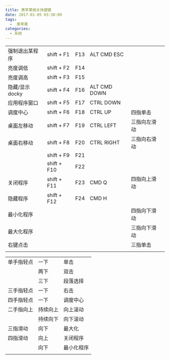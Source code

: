 ```yaml
---
title: 黑苹果相关快捷键
date: 2017-01-05 03:30:09
tags: 
  -  黑苹果
categories:
  - 系统
---
```


|             |             |      |              |        |      |
| ----------- | ----------- | ---- | ------------ | ------ | ---- |
| 强制退出某程序     | shift + F1  | F13  | ALT CMD ESC  |        |      |
| 亮度调低        | shift + F2  | F14  |              |        |      |
| 亮度调高        | shift + F3  | F15  |              |        |      |
| 隐藏/显示 docky | shift + F4  | F16  | ALT CMD DOWN |        |      |
| 应用程序窗口      | shift + F5  | F17  | CTRL DOWN    |        |      |
| 调度中心        | shift + F6  | F18  | CTRL UP      | 四指单击   |      |
| 桌面左移动       | shift + F7  | F19  | CTRL LEFT    | 三指向左滑动 |      |
| 桌面右移动       | shift + F8  | F20  | CTRL RIGHT   | 三指向右滑动 |      |
|             | shift + F9  | F21  |              |        |      |
|             | shift + F10 | F22  |              |        |      |
| 关闭程序        | shift + F11 | F23  | CMD Q        | 四指向上滑动 |      |
| 隐藏程序        | shift + F12 | F24  | CMD H        |        |      |
| 最小化程序       |             |      |              | 四指向下滑动 |      |
| 最大化程序       |             |      |              | 三指向下滑动 |      |
| 右键点击        |             |      |              | 三指单击   |      |
|             |             |      |              |        |      |

|       |      |       |
| ----- | ---- | ----- |
| 单手指轻点 | 一下   | 单击    |
|       | 两下   | 双击    |
|       | 三下   | 段落选择  |
| 三手指轻点 | 一下   | 右击    |
| 四手指轻点 | 一下   | 调度中心  |
| 二手指向上 | 持续向上 | 向上滚动  |
|       | 持续向下 | 向下滚动  |
| 三指滑动  | 向下   | 最大化   |
| 四指滑动  | 向上   | 关闭程序  |
|       | 向下   | 最小化程序 |
|       |      |       |



